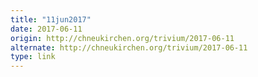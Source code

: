 ```yaml
---
title: "11jun2017"
date: 2017-06-11
origin: http://chneukirchen.org/trivium/2017-06-11
alternate: http://chneukirchen.org/trivium/2017-06-11
type: link
---
```


